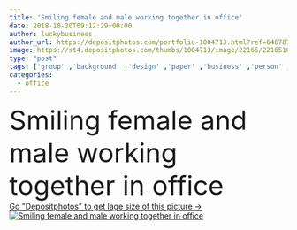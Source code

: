 ```yaml
---
title: 'Smiling female and male working together in office'
date: 2018-10-30T09:12:29+00:00
author: luckybusiness
author_url: https://depositphotos.com/portfolio-1004713.html?ref=64678756
image: https://st4.depositphotos.com/thumbs/1004713/image/22165/221651698/api_thumb_450.jpg?forcejpeg=true
type: "post"
tags: ['group' ,'background' ,'design' ,'paper' ,'business' ,'person' ,'female' ,'young' ,'smiling' ,'people' ,'caucasian' ,'vertical' ,'male' ,'man' ,'technology' ,'modern' ,'corporate' ,'office' ,'urban' ,'woman' ,'communication' ,'digital' ,'working' ,'talking' ,'manager' ,'occupation' ,'work' ,'businessman' ,'planning' ,'drawing' ,'project' ,'discussion' ,'draft' ,'company' ,'plan' ,'team' ,'architect' ,'worker' ,'chat' ,'teamwork' ,'designer' ,'joint' ,'meeting' ,'businesswoman' ,'consultation' ,'employee' ,'brainstorming' ,'Colleague' ,'middle age' ]
categories: 
  - office
---
```

<div aling="center">
            <font size="60"> Smiling female and male working together in office</font>   
</div>
<div>
    <a href='https://st4.depositphotos.com/thumbs/1004713/image/22165/221651698/api_thumb_450.jpg?forcejpeg=true?ref=64678756' target=_blank > Go "Depositphotos" to get lage size of this picture ->
        <img href='https://st4.depositphotos.com/thumbs/1004713/image/22165/221651698/api_thumb_450.jpg?forcejpeg=true?ref=64678756' src='https://st4.depositphotos.com/1004713/22165/i/950/depositphotos_221651698-stock-photo-smiling-female-male-working-together.jpg?forcejpeg=true' alt='Smiling female and male working together in office' >
    </a>
</div>
